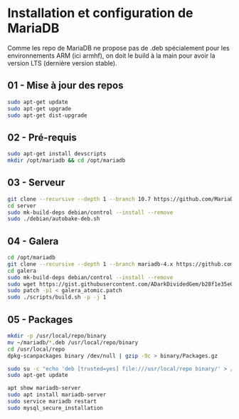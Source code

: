 # Installation et configuration de MariaDB

Comme les repo de MariaDB ne propose pas de .deb spécialement pour les environnements ARM (ici armhf), on doit le build à la main pour avoir la version LTS (dernière version stable).

## 01 - Mise à jour des repos

```bash
sudo apt-get update
sudo apt-get upgrade
sudo apt-get dist-upgrade
```

## 02 - Pré-requis

```bash
sudo apt-get install devscripts
mkdir /opt/mariadb && cd /opt/mariadb
```

## 03 - Serveur

```bash
git clone --recursive --depth 1 --branch 10.7 https://github.com/MariaDB/server.git
cd server
sudo mk-build-deps debian/control --install --remove
sudo ./debian/autobake-deb.sh
```

## 04 - Galera

```bash
cd /opt/mariadb
git clone --recursive --depth 1 --branch mariadb-4.x https://github.com/MariaDB/galera.git
cd galera
sudo mk-build-deps debian/control --install --remove
sudo wget https://gist.githubusercontent.com/ADarkDividedGem/b28f1e35e07a790b42c5fd5f15e3ebee/raw/b02ff575d9805df4c9960603eb18912226657dd3/galera_atomic.patch
sudo patch -p1 < galera_atomic.patch
sudo ./scripts/build.sh -p -j 1
```

## 05 - Packages

```bash
mkdir -p /usr/local/repo/binary
mv ~/mariadb/*.deb /usr/local/repo/binary
cd /usr/local/repo
dpkg-scanpackages binary /dev/null | gzip -9c > binary/Packages.gz

sudo su -c "echo 'deb [trusted=yes] file:///usr/local/repo binary/' > /etc/apt/sources.list.d/mariadb.list"
sudo apt-get update

apt show mariadb-server
sudo apt install mariadb-server
sudo service mariadb restart
sudo mysql_secure_installation
```
